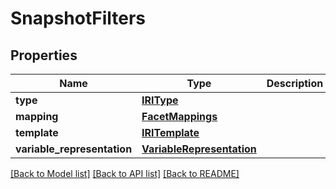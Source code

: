 # SnapshotFilters

## Properties
Name | Type | Description | Notes
------------ | ------------- | ------------- | -------------
**type** | [**IRIType**](IRIType.md) |  | 
**mapping** | [**FacetMappings**](FacetMappings.md) |  | 
**template** | [**IRITemplate**](IRITemplate.md) |  | 
**variable_representation** | [**VariableRepresentation**](VariableRepresentation.md) |  | 

[[Back to Model list]](../README.md#documentation-for-models) [[Back to API list]](../README.md#documentation-for-api-endpoints) [[Back to README]](../README.md)

